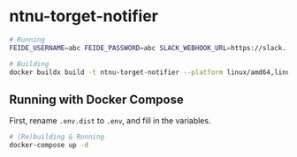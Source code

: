 # ntnu-torget-notifier

```bash
# Running
FEIDE_USERNAME=abc FEIDE_PASSWORD=abc SLACK_WEBHOOK_URL=https://slack.... EACH_N_SEC=60 node main.js
```

```bash
# Building
docker buildx build -t ntnu-torget-notifier --platform linux/amd64,linux/arm64,linux/arm .
```

## Running with Docker Compose
First, rename ```.env.dist``` to ```.env```, and fill in the variables.
```bash
# (Re)building & Running
docker-compose up -d
```
